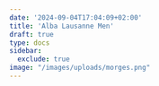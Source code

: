 ```yaml
---
date: '2024-09-04T17:04:09+02:00'
title: 'Alba Lausanne Men'
draft: true
type: docs
sidebar:
  exclude: true
image: "/images/uploads/morges.png"
---
```


